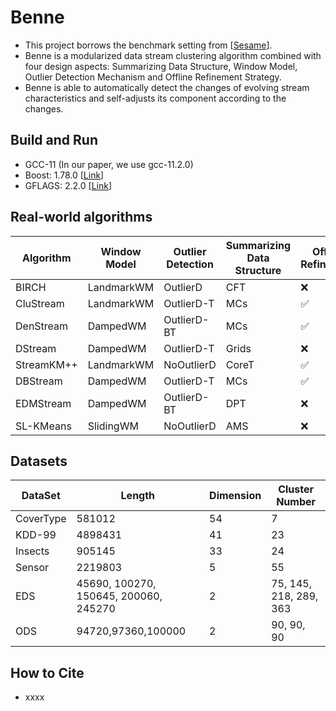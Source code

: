 # Benne

* This project borrows the benchmark setting from [[Sesame](https://github.com/intellistream/Sesame)].
* Benne is a modularized data stream clustering algorithm combined with four design aspects: Summarizing Data Structure, Window Model, Outlier Detection Mechanism and Offline Refinement Strategy.
* Benne is able to automatically detect the changes of evolving stream characteristics and self-adjusts its component according to the changes.

## Build and Run

* GCC-11 (In our paper, we use gcc-11.2.0)
* Boost: 1.78.0 [[Link](https://github.com/boostorg/boost)]
* GFLAGS: 2.2.0 [[Link](https://github.com/gflags/gflags/blob/master/INSTALL.md)]

## Real-world algorithms


| Algorithm  | Window Model | Outlier Detection | Summarizing Data Structure | Offline Refinement |
| ------------ | -------------- | ------------------- | ---------------------------- | -------------------- |
| BIRCH      | LandmarkWM   | OutlierD          | CFT                        | ❌                 |
| CluStream  | LandmarkWM   | OutlierD-T        | MCs                        | ✅                 |
| DenStream  | DampedWM     | OutlierD-BT       | MCs                        | ✅                 |
| DStream    | DampedWM     | OutlierD-T        | Grids                      | ❌                 |
| StreamKM++ | LandmarkWM   | NoOutlierD        | CoreT                      | ✅                 |
| DBStream   | DampedWM     | OutlierD-T        | MCs                        | ✅                 |
| EDMStream  | DampedWM     | OutlierD-BT       | DPT                        | ❌                 |
| SL-KMeans  | SlidingWM    | NoOutlierD        | AMS                        | ❌                 |

## Datasets


| DataSet   | Length                                | Dimension | Cluster Number         |
| ----------- | --------------------------------------- | ----------- | ------------------------ |
| CoverType | 581012                                | 54        | 7                      |
| KDD-99    | 4898431                               | 41        | 23                     |
| Insects   | 905145                                | 33        | 24                     |
| Sensor    | 2219803                               | 5         | 55                     |
| EDS       | 45690, 100270, 150645, 200060, 245270 | 2         | 75, 145, 218, 289, 363 |
| ODS       | 94720,97360,100000                    | 2         | 90, 90, 90             |

## How to Cite
* xxxx

